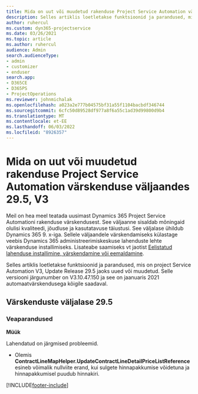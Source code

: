 ```yaml
---
title: Mida on uut või muudetud rakenduse Project Service Automation värskenduse väljaandes 29.5, Hotfix, V3
description: Selles artiklis loetletakse funktsioonid ja parandused, mis on saadaval project service automation update release 29.5 Hotfix, V3.
author: ruhercul
ms.custom: dyn365-projectservice
ms.date: 03/26/2021
ms.topic: article
ms.author: ruhercul
audience: Admin
search.audienceType:
- admin
- customizer
- enduser
search.app:
- D365CE
- D365PS
- ProjectOperations
ms.reviewer: johnmichalak
ms.openlocfilehash: a023a2e777b04575bf31a55f1104bacbdf346744
ms.sourcegitcommit: 6cfc50d89528df977a8f6a55c1ad39d99800d9b4
ms.translationtype: MT
ms.contentlocale: et-EE
ms.lasthandoff: 06/03/2022
ms.locfileid: "8926357"
---
```

# <a name="whats-new-or-changed-in-project-service-automation-update-release-295-v3"></a>Mida on uut või muudetud rakenduse Project Service Automation värskenduse väljaandes 29.5, V3

Meil on hea meel teatada uusimast Dynamics 365 Project Service Automationi rakenduse värskendusest. See väljaanne sisaldab mõningaid olulisi kvaliteedi, jõudluse ja kasutatavuse täiustusi. See väljalase ühildub Dynamics 365 9. x-iga. Sellele väljaandele värskendamiseks külastage veebis Dynamics 365 administreerimiskeskuse lahenduste lehte värskenduse installimiseks. Lisateabe saamiseks vt jaotist [Eelistatud lahenduse installimine, värskendamine või eemaldamine](/power-platform/admin/install-remove-preferred-solution).

Selles artiklis loetletakse funktsioonid ja parandused, mis on project Service Automation V3, Update Release 29.5 jaoks uued või muudetud. Selle versiooni järgunumber on V3.10.47.150 ja see on jaanuaris 2021 automaatvärskendusega kõigile saadaval.

## <a name="update-release-295"></a>Värskenduste väljalase 29.5

### <a name="bug-fixes"></a>Veaparandused


**Müük**

Lahendatud on järgmised probleemid.

- Olemis **ContractLineMapHelper.UpdateContractLineDetailPriceListReference** esineb võimalik nullviite erand, kui sulgete hinnapakkumise võidetuna ja hinnapakkumisel puudub hinnakiri.


[!INCLUDE[footer-include](../includes/footer-banner.md)]
